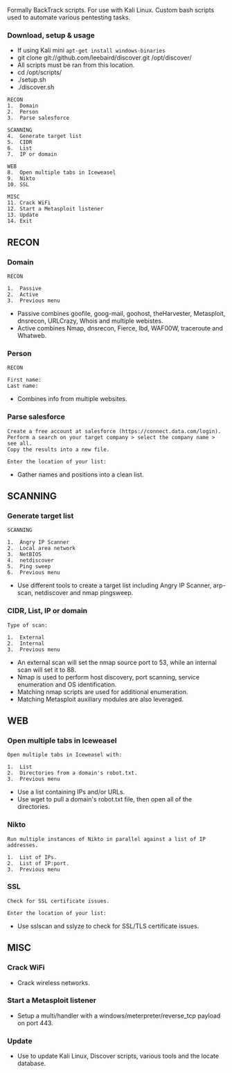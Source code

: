 Formally BackTrack scripts. For use with Kali Linux. Custom bash scripts used to automate various pentesting tasks.

### Download, setup & usage
* If using Kali mini ```apt-get install windows-binaries```
* git clone git://github.com/leebaird/discover.git /opt/discover/
* All scripts must be ran from this location.
* cd /opt/scripts/
* ./setup.sh
* ./discover.sh

```
RECON
1.  Domain
2.  Person
3.  Parse salesforce

SCANNING
4.  Generate target list
5.  CIDR
6.  List
7.  IP or domain

WEB
8.  Open multiple tabs in Iceweasel
9.  Nikto
10. SSL

MISC
11. Crack WiFi
12. Start a Metasploit listener
13. Update
14. Exit
```
## RECON
### Domain
```
RECON

1.  Passive
2.  Active
3.  Previous menu
```

* Passive combines goofile, goog-mail, goohost, theHarvester, Metasploit, dnsrecon, URLCrazy, Whois and multiple webistes.
* Active combines Nmap, dnsrecon, Fierce, lbd, WAF00W, traceroute and Whatweb.

### Person
```
RECON

First name:
Last name:
```

* Combines info from multiple websites.

### Parse salesforce
```
Create a free account at salesforce (https://connect.data.com/login).
Perform a search on your target company > select the company name > see all.
Copy the results into a new file.

Enter the location of your list:
```

* Gather names and positions into a clean list.

## SCANNING
### Generate target list
```
SCANNING

1.  Angry IP Scanner
2.  Local area network
3.  NetBIOS
4.  netdiscover
5.  Ping sweep
6.  Previous menu
```

* Use different tools to create a target list including Angry IP Scanner, arp-scan, netdiscover and nmap pingsweep.

### CIDR, List, IP or domain
```
Type of scan: 

1.  External
2.  Internal
3.  Previous menu
```

* An external scan will set the nmap source port to 53, while an internal scan will set it to 88.
* Nmap is used to perform host discovery, port scanning, service enumeration and OS identification. 
* Matching nmap scripts are used for additional enumeration.
* Matching Metasploit auxiliary modules are also leveraged.

## WEB
### Open multiple tabs in Iceweasel
```
Open multiple tabs in Iceweasel with:

1.  List
2.  Directories from a domain's robot.txt.
3.  Previous menu
```

* Use a list containing IPs and/or URLs.
* Use wget to pull a domain's robot.txt file, then open all of the directories.

### Nikto
```
Run multiple instances of Nikto in parallel against a list of IP addresses.

1.  List of IPs.
2.  List of IP:port.
3.  Previous menu
```

### SSL
```
Check for SSL certificate issues.

Enter the location of your list: 
```

* Use sslscan and sslyze to check for SSL/TLS certificate issues.

## MISC
### Crack WiFi

* Crack wireless networks.

### Start a Metasploit listener

* Setup a multi/handler with a windows/meterpreter/reverse_tcp payload on port 443.


### Update

* Use to update Kali Linux, Discover scripts, various tools and the locate database.
